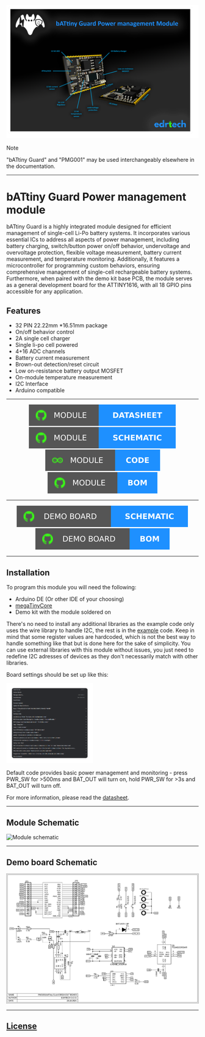 ![Logo](docs/visual/info.png)

> [!NOTE]
> "bATtiny Guard" and "PMG001" may be used interchangeably elsewhere in the documentation.

---------------------------------------------------------------------------------
# bATtiny Guard Power management module

bATtiny Guard is a highly integrated module designed for efficient management of single-cell
Li-Po battery systems. It incorporates various essential ICs to address all aspects of power
management, including battery charging, switch/button power on/off behavior, undervoltage
and overvoltage protection, flexible voltage measurement, battery current measurement, and
temperature monitoring. Additionally, it features a microcontroller for programming custom
behaviors, ensuring comprehensive management of single-cell rechargeable battery
systems.
Furthermore, when paired with the demo kit base PCB, the module serves as a general
development board for the ATTINY1616, with all
18 GPIO pins accessible for any application.



## Features

- 32 PIN 22.22mm *16.51mm package
- On/off behavior control
- 2A single cell charger
- Single li-po cell powered
- 4+16 ADC channels
- Battery current measurement
- Brown-out detection/reset circuit
- Low on-resistance battery output MOSFET
- On-module temperature measurement
- I2C Interface
- Arduino compatible
---------------------------------------------------------------------------------
<p align="center">
  <a href="bATtiny_guard_datasheet.pdf"><img src="docs/visual/badges/Module-Datasheet-1E90FF.svg"></a>
  <a href="docs/schematics/bATtiny_guard_module_schematic.pdf"><img src="docs/visual/badges/Module-Schematic-1E90FF.svg"></a>
  <a href="bATtiny_guard_default_code"><img src="docs/visual/badges/Module-Code-1E90FF.svg"></a>
  <a href="/docs/bom/bATtiny_guard_module_bom_partlist.pdf"><img src="docs/visual/badges/Module-BOM-1E90FF.svg"></a>
</p>

---------------------------------------------------------------------------------
<p align="center">
  <a href="docs/schematics/bATtiny_guard_demo_board_schematic.pdf"><img src="docs/visual/badges/Demo_Board-Schematic-1E90FF.svg"></a>
  <a href="docs/bom/bATtiny_guard_demo_board_bom_partlist.pdf"><img src="docs/visual/badges/Demo_Board-BOM-1E90FF.svg"></a>
</p>

---------------------------------------------------------------------------------

## Installation

To program this module you will need the following:

- Arduino DE (Or other IDE of your choosing)
- [megaTinyCore](https://github.com/SpenceKonde/megaTinyCore)
- Demo kit with the module soldered on

There's no need to install any additional libraries as the example code only uses the wire library to handle I2C, the rest is in the [example](bATtiny_guard_default_code/bATtiny_guard_default_code.ino) code. Keep in mind that some register values are hardcoded, which is not the best way to handle something like that but is done here for the sake of simplicity. You can use external libraries with this module without issues, you just need to redefine I2C adresses of devices as they don't necessarily match with other libraries.



Board settings should be set up like this:

<img 
    style="width: 45%;"
    src="docs/visual/arduino_ide_settings.png" 
    alt="settings">
</img>


Default code provides basic power management and monitoring - press PWR_SW for >500ms and BAT_OUT will turn on, hold PWR_SW for >3s and BAT_OUT will turn off.

For more information, please read the [datasheet](bATtiny_guard_datasheet.pdf).

---------------------------------------------------------------------------------
    
## Module Schematic



![Module schematic](docs/visual/schematic_module_wb.png)

---------------------------------------------------------------------------------


## Demo board Schematic



![Breakout schematic](docs/visual/schematic_breakout_battiny_guard.png)


---------------------------------------------------------------------------------


## [License](LICENSE)
